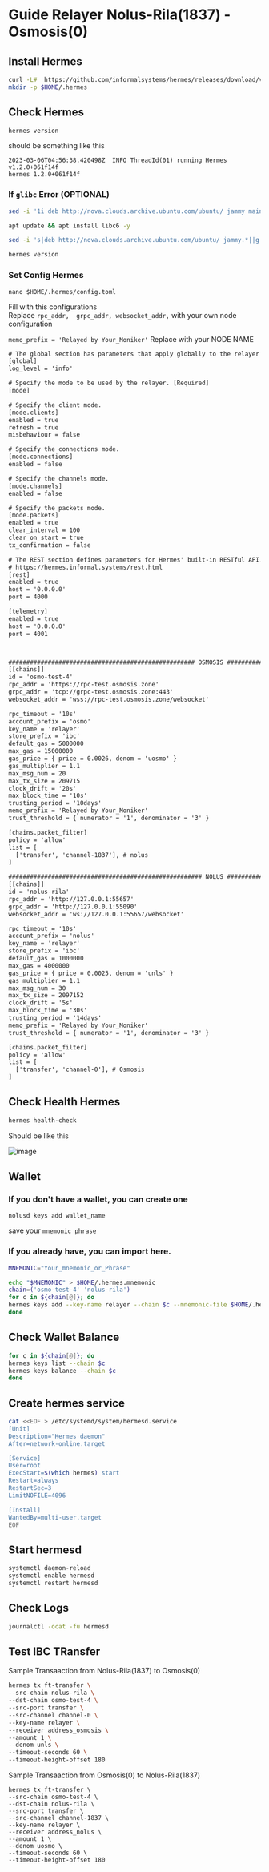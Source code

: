 # Guide Relayer Nolus-Rila(1837) - Osmosis(0)

## Install Hermes

```bash
curl -L#  https://github.com/informalsystems/hermes/releases/download/v1.2.0/hermes-v1.2.0-x86_64-unknown-linux-gnu.tar.gz | tar -xzf- -C /usr/local/bin
mkdir -p $HOME/.hermes
```

## Check Hermes

```bash
hermes version
```
should be something like this
```
2023-03-06T04:56:38.420498Z  INFO ThreadId(01) running Hermes v1.2.0+061f14f
hermes 1.2.0+061f14f
```

### If `glibc` Error (OPTIONAL)

```bash
sed -i '1i deb http://nova.clouds.archive.ubuntu.com/ubuntu/ jammy main' /etc/apt/sources.list

apt update && apt install libc6 -y

sed -i 's|deb http://nova.clouds.archive.ubuntu.com/ubuntu/ jammy.*||g' /etc/apt/sources.list

hermes version
```

### Set Config Hermes
```
nano $HOME/.hermes/config.toml
```
Fill with this configurations<br>
Replace 
`rpc_addr, 
grpc_addr,
websocket_addr,`
with your own node configuration

``memo_prefix = 'Relayed by Your_Moniker'`` Replace with your NODE NAME

```diff
# The global section has parameters that apply globally to the relayer operation.
[global]
log_level = 'info'

# Specify the mode to be used by the relayer. [Required]
[mode]

# Specify the client mode.
[mode.clients]
enabled = true
refresh = true
misbehaviour = false

# Specify the connections mode.
[mode.connections]
enabled = false

# Specify the channels mode.
[mode.channels]
enabled = false

# Specify the packets mode.
[mode.packets]
enabled = true
clear_interval = 100
clear_on_start = true
tx_confirmation = false

# The REST section defines parameters for Hermes' built-in RESTful API.
# https://hermes.informal.systems/rest.html
[rest]
enabled = true
host = '0.0.0.0'
port = 4000

[telemetry]
enabled = true
host = '0.0.0.0'
port = 4001



#################################################### OSMOSIS ###############################################################
[[chains]]
id = 'osmo-test-4'
rpc_addr = 'https://rpc-test.osmosis.zone'
grpc_addr = 'tcp://grpc-test.osmosis.zone:443'
websocket_addr = 'wss://rpc-test.osmosis.zone/websocket'

rpc_timeout = '10s'
account_prefix = 'osmo'
key_name = 'relayer'
store_prefix = 'ibc'
default_gas = 5000000
max_gas = 15000000
gas_price = { price = 0.0026, denom = 'uosmo' }
gas_multiplier = 1.1
max_msg_num = 20
max_tx_size = 209715
clock_drift = '20s'
max_block_time = '10s'
trusting_period = '10days'
memo_prefix = 'Relayed by Your_Moniker'
trust_threshold = { numerator = '1', denominator = '3' }

[chains.packet_filter]
policy = 'allow'
list = [
  ['transfer', 'channel-1837'], # nolus
]

###################################################### NOLUS ###############################################################
[[chains]]
id = 'nolus-rila'
rpc_addr = 'http://127.0.0.1:55657'
grpc_addr = 'http://127.0.0.1:55090'
websocket_addr = 'ws://127.0.0.1:55657/websocket'

rpc_timeout = '10s'
account_prefix = 'nolus'
key_name = 'relayer'
store_prefix = 'ibc'
default_gas = 1000000
max_gas = 4000000
gas_price = { price = 0.0025, denom = 'unls' }
gas_multiplier = 1.1
max_msg_num = 30
max_tx_size = 2097152
clock_drift = '5s'
max_block_time = '30s'
trusting_period = '14days'
memo_prefix = 'Relayed by Your_Moniker'
trust_threshold = { numerator = '1', denominator = '3' }

[chains.packet_filter]
policy = 'allow'
list = [
  ['transfer', 'channel-0'], # Osmosis
]

```
## Check Health Hermes

```bash
hermes health-check
```
Should be like this

![image](https://user-images.githubusercontent.com/16186519/223024471-850626c5-1ffc-49bc-a8b1-6ebe556062d5.png)

## Wallet
### If you don't have a wallet, you can create one
```
nolusd keys add wallet_name
```
save your ``mnemonic phrase``

### If you already have, you can import here.

```bash
MNEMONIC="Your_mnemonic_or_Phrase"
```

```bash
echo "$MNEMONIC" > $HOME/.hermes.mnemonic
chain=('osmo-test-4' 'nolus-rila')
for c in ${chain[@]}; do
hermes keys add --key-name relayer --chain $c --mnemonic-file $HOME/.hermes.mnemonic
done
```
## Check Wallet Balance
```bash
for c in ${chain[@]}; do
hermes keys list --chain $c
hermes keys balance --chain $c
done
```

## Create hermes service

```bash
cat <<EOF > /etc/systemd/system/hermesd.service
[Unit]
Description="Hermes daemon"
After=network-online.target

[Service]
User=root
ExecStart=$(which hermes) start
Restart=always
RestartSec=3
LimitNOFILE=4096

[Install]
WantedBy=multi-user.target
EOF

```

## Start hermesd

```bash
systemctl daemon-reload
systemctl enable hermesd
systemctl restart hermesd
```

## Check Logs
```bash
journalctl -ocat -fu hermesd
```

## Test IBC TRansfer
Sample Transaaction from Nolus-Rila(1837) to Osmosis(0)
```bash
hermes tx ft-transfer \
--src-chain nolus-rila \
--dst-chain osmo-test-4 \
--src-port transfer \
--src-channel channel-0 \
--key-name relayer \
--receiver address_osmosis \
--amount 1 \
--denom unls \
--timeout-seconds 60 \
--timeout-height-offset 180

```
Sample Transaaction from  Osmosis(0) to Nolus-Rila(1837)

```
hermes tx ft-transfer \
--src-chain osmo-test-4 \
--dst-chain nolus-rila \
--src-port transfer \
--src-channel channel-1837 \
--key-name relayer \
--receiver address_nolus \
--amount 1 \
--denom uosmo \
--timeout-seconds 60 \
--timeout-height-offset 180
```
